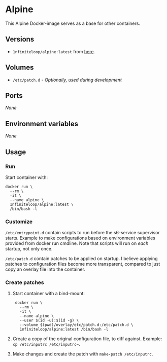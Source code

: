 # Alpine

This Alpine Docker-image serves as a base for other containers.

## Versions

* `1nfiniteloop/alpine:latest` from
   [here](https://github.com/1nfiniteloop/alpine).

## Volumes

* `/etc/patch.d` - _Optionally, used during development_

## Ports

_None_

## Environment variables

_None_

## Usage

### Run

Start container with:

    docker run \
      --rm \
      -it \
      --name alpine \
      1nfiniteloop/alpine:latest \
      /bin/bash -l

### Customize

`/etc/entrypoint.d` contain scripts to run before the s6-service supervisor
starts. Example to make configurations based on environment variables provided
from docker run cmdline. Note that scripts will run on _each_ startup,
not only once.

`/etc/patch.d` contain patches to be applied on startup. I believe applying
patches to configuration files become more transparent, compared to just copy
an overlay file into the container.

### Create patches

1. Start container with a bind-mount:

        docker run \
          --rm \
          -it \
          --name alpine \
          --user $(id -u):$(id -g) \
          --volume $(pwd)/overlay/etc/patch.d:/etc/patch.d \
          1nfiniteloop/alpine:latest /bin/bash -l

2. Create a copy of the original configuration file, to diff against. Example:
   `cp /etc/inputrc /etc/inputrc~`.

3. Make changes and create the patch with `make-patch /etc/inputrc`.
